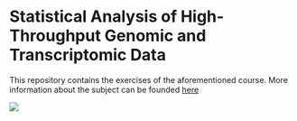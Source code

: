 # Statistical Analysis of High-Throughput Genomic and Transcriptomic Data

This repository contains the exercises of the aforementioned course.
More information about the subject can be founded [here](https://www.vorlesungen.ethz.ch//Vorlesungsverzeichnis/lerneinheit.view?lerneinheitId=162804&semkez=2022W&ansicht=LEHRVERANSTALTUNGEN&lang=en)

![](https://www.google.com/imgres?imgurl=https%3A%2F%2Fwww.purestorage.com%2Fcontent%2Fdam%2Fpurestorage%2Fknowledge%2Fwhat-is-genomics-data.jpg.imgo.jpg&tbnid=1F1RC6_6nXW22M&vet=12ahUKEwiYmf2A9MOBAxXBwwIHHaGGDVYQMygMegUIARCLAQ..i&imgrefurl=https%3A%2F%2Fwww.purestorage.com%2Fknowledge%2Fwhat-is-genomics-data.html&docid=chkoDVaPClEHyM&w=870&h=334&q=genomic%20data&client=safari&ved=2ahUKEwiYmf2A9MOBAxXBwwIHHaGGDVYQMygMegUIARCLAQ)
